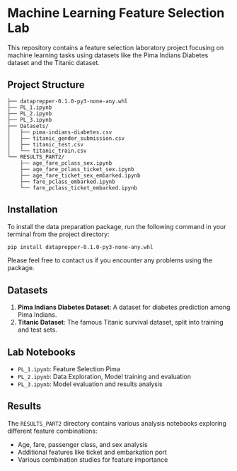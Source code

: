 # Machine Learning Feature Selection Lab

This repository contains a feature selection laboratory project focusing on machine learning tasks using datasets like the Pima Indians Diabetes dataset and the Titanic dataset.

## Project Structure

```
├── dataprepper-0.1.0-py3-none-any.whl
├── PL_1.ipynb
├── PL_2.ipynb
├── PL_3.ipynb
├── Datasets/
│   ├── pima-indians-diabetes.csv
│   ├── titanic_gender_submission.csv
│   ├── titanic_test.csv
│   └── titanic_train.csv
└── RESULTS_PART2/
    ├── age_fare_pclass_sex.ipynb
    ├── age_fare_pclass_ticket_sex.ipynb
    ├── age_fare_ticket_sex_embarked.ipynb
    ├── fare_pclass_embarked.ipynb
    └── fare_pclass_ticket_embarked.ipynb

```

## Installation

To install the data preparation package, run the following command in your terminal from the project directory:

```bash
pip install dataprepper-0.1.0-py3-none-any.whl
```

Please feel free to contact us if you encounter any problems using the package.

## Datasets

1. **Pima Indians Diabetes Dataset**: A dataset for diabetes prediction among Pima Indians.
2. **Titanic Dataset**: The famous Titanic survival dataset, split into training and test sets.

## Lab Notebooks

- `PL_1.ipynb`: Feature Selection Pima
- `PL_2.ipynb`: Data Exploration, Model training and evaluation
- `PL_3.ipynb`: Model evaluation and results analysis

## Results

The `RESULTS_PART2` directory contains various analysis notebooks exploring different feature combinations:
- Age, fare, passenger class, and sex analysis
- Additional features like ticket and embarkation port
- Various combination studies for feature importance